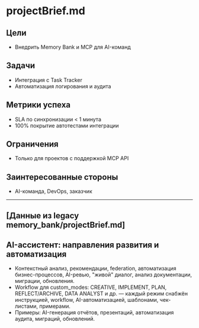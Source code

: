 # projectBrief.md

## Цели
- Внедрить Memory Bank и MCP для AI-команд

## Задачи
- Интеграция с Task Tracker
- Автоматизация логирования и аудита

## Метрики успеха
- SLA по синхронизации < 1 минута
- 100% покрытие автотестами интеграции

## Ограничения
- Только для проектов с поддержкой MCP API

## Заинтересованные стороны
- AI-команда, DevOps, заказчик 

---

## [Данные из legacy memory_bank/projectBrief.md]

## AI-ассистент: направления развития и автоматизация

- Контекстный анализ, рекомендации, federation, автоматизация бизнес-процессов, AI-ревью, "живой" диалог, анализ документации, миграции, обновления.
- Workflow для custom_modes: CREATIVE, IMPLEMENT, PLAN, REFLECT/ARCHIVE, DATA ANALYST и др. — каждый режим снабжён инструкцией, workflow, AI-автоматизацией, шаблонами, чек-листами, примерами.
- Примеры: AI-генерация отчётов, презентаций, автоматизация аудита, миграций, обновлений. 